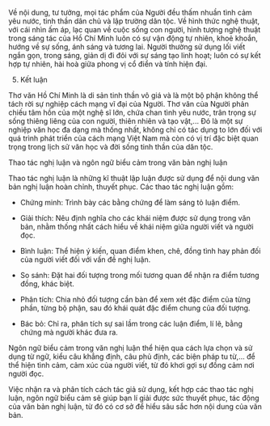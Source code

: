 Về nội dung, tư tưởng, mọi tác phẩm của Người đều thấm nhuần tình cảm yêu nước, tinh thần dân chủ và lập trường dân tộc. Về hình thức nghệ thuật, với cái nhìn ấm áp, lạc quan về cuộc sống con người, hình tượng nghệ thuật trong sáng tác của Hồ Chí Minh luôn có sự vận động tự nhiên, khoẻ khoắn, hướng về sự sống, ánh sáng và tương lai. Người thường sử dụng lối viết ngắn gọn, trong sáng, giản dị đi đôi với sự sáng tạo linh hoạt; luôn có sự kết hợp tự nhiên, hài hoà giữa phong vị cổ điển và tính hiện đại.

5. Kết luận

Thơ văn Hồ Chí Minh là di sản tinh thần vô giá và là một bộ phận không thể tách rời sự nghiệp cách mạng vĩ đại của Người. Thơ văn của Người phản chiếu tâm hồn của một nghệ sĩ lớn, chứa chan tình yêu nước, trân trọng sự sống thiêng liêng của con người, thiên nhiên và tạo vật,... Đó là một sự nghiệp văn học đa dạng mà thống nhất, không chỉ có tác dụng to lớn đối với quá trình phát triển của cách mạng Việt Nam mà còn có vị trí đặc biệt quan trọng trong lịch sử văn học và đời sống tinh thần của dân tộc.

Thao tác nghị luận và ngôn ngữ biểu cảm trong văn bản nghị luận

Thao tác nghị luận là những kĩ thuật lập luận được sử dụng để nội dung văn bản nghị luận hoàn chỉnh, thuyết phục. Các thao tác nghị luận gồm:

- Chứng minh: Trình bày các bằng chứng để làm sáng tỏ luận điểm.

- Giải thích: Nêu định nghĩa cho các khái niệm được sử dụng trong văn bản, nhằm thống nhất cách hiểu về khái niệm giữa người viết và người đọc.

- Bình luận: Thể hiện ý kiến, quan điểm khen, chê, đồng tình hay phản đối của người viết đối với vấn đề nghị luận.

- So sánh: Đặt hai đối tượng trong mối tương quan để nhận ra điểm tương đồng, khác biệt.

- Phân tích: Chia nhỏ đối tượng cần bàn để xem xét đặc điểm của từng phần, từng bộ phận, sau đó khái quát đặc điểm chung của đối tượng.

- Bác bỏ: Chỉ ra, phân tích sự sai lầm trong các luận điểm, lí lẽ, bằng chứng mà người khác đưa ra.

Ngôn ngữ biểu cảm trong văn nghị luận thể hiện qua cách lựa chọn và sử dụng từ ngữ, kiểu câu khẳng định, câu phủ định, các biện pháp tu từ,... để thể hiện tình cảm, cảm xúc của người viết, từ đó khơi gợi sự đồng cảm nơi người đọc.

Việc nhận ra và phân tích cách tác giả sử dụng, kết hợp các thao tác nghị luận, ngôn ngữ biểu cảm sẽ giúp bạn lí giải được sức thuyết phục, tác động của văn bản nghị luận, từ đó có cơ sở để hiểu sâu sắc hơn nội dung của văn bản.